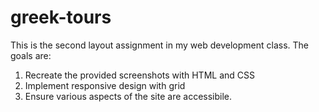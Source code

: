 # greek-tours
This is the second layout assignment in my web development class. The goals are:
  1. Recreate the provided screenshots with HTML and CSS
  2. Implement responsive design with grid
  3. Ensure various aspects of the site are accessibile.
